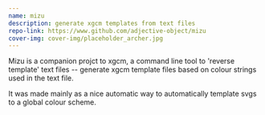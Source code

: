 ```yaml
---
name: mizu
description: generate xgcm templates from text files
repo-link: https://www.github.com/adjective-object/mizu
cover-img: cover-img/placeholder_archer.jpg
---
```


Mizu is a companion projct to xgcm, a command line tool to 'reverse template' text files -- generate xgcm template files based on colour strings used in the text file.

It was made mainly as a nice automatic way to automatically template svgs to a global colour scheme.
